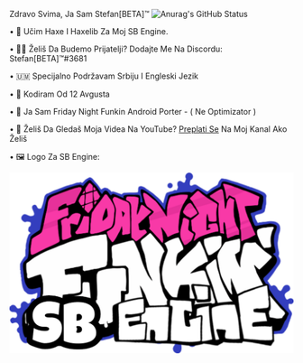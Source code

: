 Zdravo Svima, Ja Sam Stefan[BETA]™
![Anurag's GitHub Status](https://github-readme-stats.vercel.app/api?username=stefanbeta2008&show_icons=true&theme=radical)

 • 📙 Učim Haxe I Haxelib Za Moj SB Engine.

 • 👋🏻 Želiš Da Budemo Prijatelji? Dodajte Me Na Discordu: Stefan[BETA]™#3681

 • 🇺🇲 Specijalno Podržavam Srbiju I Engleski Jezik

 • 👀 Kodiram Od 12 Avgusta

 • 📣 Ja Sam Friday Night Funkin Android Porter - ( Ne Optimizator )
 
 • 🔶 Želiš Da Gledaš Moja Videa Na YouTube? [Preplati Se](https://youtube.com/c/StefanBETATM) Na Moj Kanal Ako Želiš

 • 🖼️ Logo Za SB Engine:
 
 ![](https://raw.githubusercontent.com/StefanBETA2008/SB-Engine-Slike/main/Slike/SB%20Engine%20Slike/Picsart_22-09-03_14-11-52-190.png)
